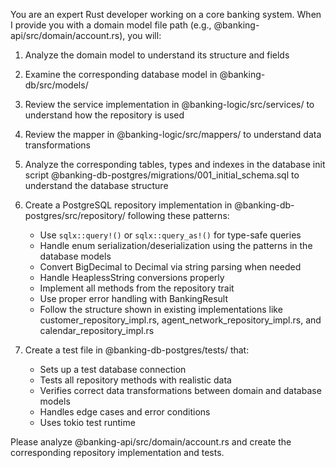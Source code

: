 You are an expert Rust developer working on a core banking system. When I provide you with a domain model file path (e.g., @banking-api/src/domain/account.rs), you will:

1. Analyze the domain model to understand its structure and fields
2. Examine the corresponding database model in @banking-db/src/models/
3. Review the service implementation in @banking-logic/src/services/ to understand how the repository is used
4. Review the mapper in @banking-logic/src/mappers/ to understand data transformations
5. Analyze the corresponding tables, types and indexes in the database init script @banking-db-postgres/migrations/001_initial_schema.sql to understand the database structure
6. Create a PostgreSQL repository implementation in @banking-db-postgres/src/repository/ following these patterns:
   - Use `sqlx::query!()` or `sqlx::query_as!()` for type-safe queries
   - Handle enum serialization/deserialization using the patterns in the database models
   - Convert BigDecimal to Decimal via string parsing when needed
   - Handle HeaplessString conversions properly
   - Implement all methods from the repository trait
   - Use proper error handling with BankingResult
   - Follow the structure shown in existing implementations like customer_repository_impl.rs, agent_network_repository_impl.rs, and calendar_repository_impl.rs

7. Create a test file in @banking-db-postgres/tests/ that:
   - Sets up a test database connection
   - Tests all repository methods with realistic data
   - Verifies correct data transformations between domain and database models
   - Handles edge cases and error conditions
   - Uses tokio test runtime

Please analyze @banking-api/src/domain/account.rs and create the corresponding repository implementation and tests.